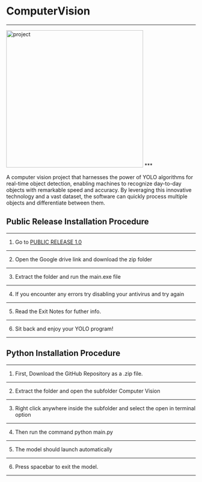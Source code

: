 # ComputerVision
***
<img width="364" alt="project" src="https://github.com/AwesomeAnjishnu/ComputerVision/assets/77043478/933c867f-e3a3-46d1-aada-da75dda2e668">
***

A computer vision project that harnesses the power of YOLO algorithms for real-time object detection, enabling machines to recognize day-to-day objects with remarkable speed and accuracy. By leveraging this innovative technology and a vast dataset, the software can quickly process multiple objects and differentiate between them.

## Public Release Installation Procedure

***
1. Go to [PUBLIC RELEASE 1.0](https://github.com/AwesomeAnjishnu/ComputerVision/blob/main/PUBLIC%20RELEASE%201.0)
***
2. Open the Google drive link and download the zip folder
***
3. Extract the folder and run the main.exe file
***
4. If you encounter any errors try disabling your antivirus and try again
***
5. Read the Exit Notes for futher info.
***
6. Sit back and enjoy your YOLO program!
***

## Python Installation Procedure

***
1. First, Download the GitHub Repository as a .zip file.
***
2. Extract the folder and open the subfolder Computer Vision
***
3. Right click anywhere inside the subfolder and select the open in terminal option
***
4. Then run the command python main.py
***
5. The model should launch automatically
***
6. Press spacebar to exit the model.
***

